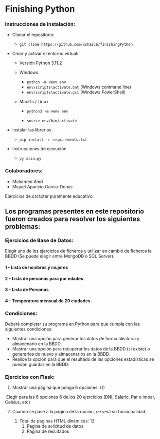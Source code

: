 # Finishing Python

### Instrucciones de instalación:

- Clonar el repositorio:

  - `git clone https://github.com/xsha256/finishingPython`

- Crear y activar el entorno virtual:

  - Versión Python 3.11.2

  - Windows

    - `python -m venv env`
    - `env\scripts\activate.bat` (Windows command line)
    - `env\scripts\activate.ps1` (Windows PowerShell)

  - MacOs / Linux

    - `python3 -m venv env`

    - `source env/bin/activate`

- Instalar las librerias

  - `pip install -r requirements.txt`

- Instrucciones de ejecución
  - `py main.py`

### Colaboradores:

- Mohamed Amri
- Miguel Aparicio García-Donas

Ejercicios de carácter puramente educativo.

## Los programas presentes en este repositorio fueron creados para resolver los siguientes problemas:

### Ejercicios de Base de Datos:

Elegir uno de los ejercicios de ficheros y utilizar en cambio de ficheros la BBDD (Se puede elegir entre MongoDB o SQL Server).

#### 1 - Lista de hombres y mujeres
####  2 - Lista de personas para por edades.
####  3 - Lista de Personas
####  4 - Temperatura mensual de 20 ciudades


### Condiciones:

Deberá completar su programa en Python para que cumpla con las siguientes condiciones:

- Mostrar una opción para generar los datos de forma aleatoria y almacenarlo en la BBDD.
- Mostrar una opción para recuperar los datos de la BBDD (si existe) o generarlos de nuevo y almacenarlos en la BBDD.
- Realice la opción para que el resultado de las opciones estadísticas se puedan guardar en la BBDD.

### Ejercicios con Flask:

1) Mostrar una página que ponga 6 opciones: (1)

​		Elegir para las 6 opciones 6 de los 20 ejercicios (DNI, Salario, Par o Impar, Celsius, etc)

2) Cuando se pase a la página de la opción, se verá su funcionalidad

   1) Total de paginas HTML dinámicas: 12
      1) Pagina de solicitud de datos
      2) Pagina de resultados
